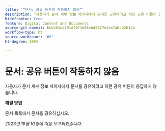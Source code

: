 ```yaml
---
title: '“문서: 공유 버튼이 작동하지 않음“'
description: “사용자가 문서 세부 정보 페이지에서 문서를 공유하려고 하면 공유 버튼이 응답하지 않습니다.“
hidefromtoc: true
feature: Digital Content and Documents
source-git-commit: bbb284cd791d40f1e98ebd5827d3ee7abce261da
workflow-type: ht
source-wordcount: '60'
ht-degree: 100%

---
```



# 문서: 공유 버튼이 작동하지 않음

사용자가 문서 세부 정보 페이지에서 문서를 공유하려고 하면 공유 버튼이 응답하지 않습니다.

**해결 방법**

문서 목록에서 문서를 공유하십시오.

_2023년 18월 10일에 처음 보고되었습니다._
